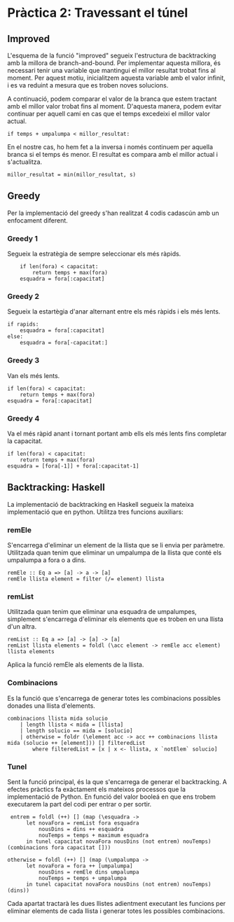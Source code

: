 # Pràctica 2: Travessant el túnel

## Improved
L'esquema de la funció "improved" segueix l'estructura de backtracking amb la millora de branch-and-bound. Per implementar aquesta millora, és necessari tenir una variable que mantingui el millor resultat trobat fins al moment. Per aquest motiu, inicialitzem aquesta variable amb el valor infinit, i es va reduint a mesura que es troben noves solucions.

A continuació, podem comparar el valor de la branca que estem tractant amb el millor valor trobat fins al moment. D'aquesta manera, podem evitar continuar per aquell camí en cas que el temps excedeixi el millor valor actual.
```
if temps + umpalumpa < millor_resultat:
```
En el nostre cas, ho hem fet a la inversa i només continuem per aquella branca si el temps és menor. El resultat es compara amb el millor actual i s'actualitza.
```
millor_resultat = min(millor_resultat, s)
```
## Greedy
Per la implementació del greedy s'han realitzat 4 codis cadascún amb un enfocament diferent.
### Greedy 1
Segueix la estratègia de sempre seleccionar els més ràpids.
```
    if len(fora) < capacitat:
        return temps + max(fora)
    esquadra = fora[:capacitat]
```
### Greedy 2
Segueix la estartègia d'anar alternant entre els més ràpids i els més lents.
```
if rapids:
    esquadra = fora[:capacitat]
else:
    esquadra = fora[-capacitat:]
```
### Greedy 3
Van els més lents.
```
if len(fora) < capacitat:
    return temps + max(fora)
esquadra = fora[:capacitat]
```
### Greedy 4
Va el més ràpid anant i tornant portant amb ells els més lents fins completar la capacitat.
```
if len(fora) < capacitat:
    return temps + max(fora)
esquadra = [fora[-1]] + fora[:capacitat-1]
```

## Backtracking: Haskell
La implementació de backtracking en Haskell segueix la mateixa implementació que en python. Utilitza tres funcions auxiliars:

### remEle
S'encarrega d'eliminar un element de la llista que se li envia per paràmetre. Utilitzada quan tenim que eliminar un umpalumpa de la llista que conté els umpalumpa a fora o a dins.
```
remEle :: Eq a => [a] -> a -> [a]
remEle llista element = filter (/= element) llista
```

### remList
Utilitzada quan tenim que eliminar una esquadra de umpalumpes, simplement s'encarrega d'eliminar els elements que es troben en una llista d'un altra.
```
remList :: Eq a => [a] -> [a] -> [a]
remList llista elements = foldl (\acc element -> remEle acc element) llista elements
```
Aplica la funció remEle als elements de la llista.

### Combinacions
Es la funció que s'encarrega de generar totes les combinacions possibles donades una llista d'elements.
```
combinacions llista mida solucio
    | length llista < mida = [llista]
    | length solucio == mida = [solucio]
    | otherwise = foldr (\element acc -> acc ++ combinacions llista mida (solucio ++ [element])) [] filteredList
        where filteredList = [x | x <- llista, x `notElem` solucio]
```

### Tunel
Sent la funció principal, és la que s'encarrega de generar el backtracking. A efectes pràctics fa exàctament els mateixos processos que la implementació de Python. En funció del valor booleá en que ens trobem executarem la part del codi per entrar o per sortir.
```
 entrem = foldl (++) [] (map (\esquadra ->
      let novaFora = remList fora esquadra
          nousDins = dins ++ esquadra
          nouTemps = temps + maximum esquadra
      in tunel capacitat novaFora nousDins (not entrem) nouTemps) (combinacions fora capacitat []))
```
```
otherwise = foldl (++) [] (map (\umpalumpa ->
      let novaFora = fora ++ [umpalumpa]
          nousDins = remEle dins umpalumpa
          nouTemps = temps + umpalumpa
      in tunel capacitat novaFora nousDins (not entrem) nouTemps) (dins))
```
Cada apartat tractarà les dues llistes adientment executant les funcions per eliminar elements de cada llista i generar totes les possibles combinacions.